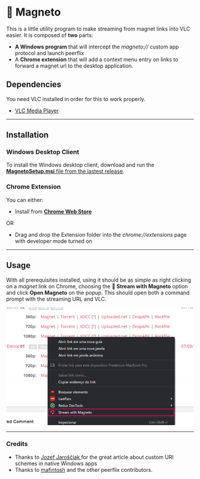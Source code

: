 # 🧲 Magneto 
This is a little utility program to make streaming from magnet links into VLC easier. It is composed of **two** parts:
- **A Windows program** that will intercept the *magneto://* custom app protocol and launch peerflix
- A **Chrome extension** that will add a context menu entry on links to forward a magnet url to the desktop application.

## Dependencies
You need VLC installed in order for this to work properly.
- [VLC Media Player](https://www.videolan.org/)
___
## Installation
### Windows Desktop Client
To install the Windows desktop client, download and run the [**MagnetoSetup.msi** file from the lastest release](https://github.com/fredericocurti/magneto/releases/download/0.0.1/MagnetoSetup.msi).

### Chrome Extension
You can either:
- Install from [**Chrome Web Store**](https://chrome.google.com/webstore/detail/magneto/nagfoodnoinncledhopekanlgglpcfgf)

OR

- Drag and drop the Extension folder into the *chrome://extensions* page with developer mode turned on
___
## Usage
With all prerequisites installed, using it should be as simple as right clicking on a *magnet* link on Chrome, choosing the **🧲 Stream with Magneto** option and click **Open Magneto** on the popup. This should open both a command prompt with the streaming URL and VLC.

<img src="./Extension/ss.png" />

____
### Credits
- Thanks to [Jozef Jaroščiak
](https://github.com/JozefJarosciak) for the great article about custom URI schemes in native Windows apps
- Thanks to [mafintosh](https://github.com/mafintosh) and the other peerflix contributors.
